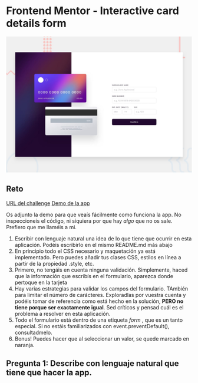 # Frontend Mentor - Interactive card details form

![Design preview for the Interactive card details form coding challenge](./design/desktop-preview.jpg)

## Reto

[URL del challenge](https://www.frontendmentor.io/challenges/interactive-rating-component-koxpeBUmI)
[Demo de la app](https://omiras.github.io/interactive-rating-component-main/)

Os adjunto la demo para que veaís fácilmente como funciona la app. No inspeccioneis el código, ni siquiera por que hay _algo_ que no os sale. Prefiero que me llaméis a mi.

1. Escribir con lenguaje natural una idea de lo que tiene que ocurrir en esta aplicación. Podéis escribirlo en el mismo README.md más abajo
2. En principio todo el CSS necesario y maquetación ya está implementado. Pero puedes añadir tus clases CSS, estilos en línea a partir de la propiedad .style, etc.
3. Primero, no tengáis en cuenta ninguna validación. Simplemente, haced que la información que escribís en el formulario, aparezca donde pertoque en la tarjeta
4. Hay varias estrategias para validar los campos del formulario. TAmbién para limitar el número de carácteres. Exploradlas por vuestra cuenta y podéis tomar de referencia como está hecho en la solución, **PERO no tiene porque ser exactamente igual**. Sed críticos y pensad cuál es el problema a resolver en esta aplicación.
5. Todo el formulario está dentro de una etiqueta _form_ , que es un tanto especial. Si no estáis familiarizados con event.preventDefault(), consultadmelo.
6. Bonus! Puedes hacer que al seleccionar un valor, se quede marcado en naranja.

## Pregunta 1: Describe con lenguaje natural que tiene que hacer la app.
